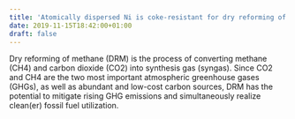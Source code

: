```yaml
---
title: 'Atomically dispersed Ni is coke-resistant for dry reforming of methane'
date: 2019-11-15T18:42:00+01:00
draft: false
---
```


Dry reforming of methane (DRM) is the process of converting methane (CH4) and carbon dioxide (CO2) into synthesis gas (syngas). Since CO2 and CH4 are the two most important atmospheric greenhouse gases (GHGs), as well as abundant and low-cost carbon sources, DRM has the potential to mitigate rising GHG emissions and simultaneously realize clean(er) fossil fuel utilization.